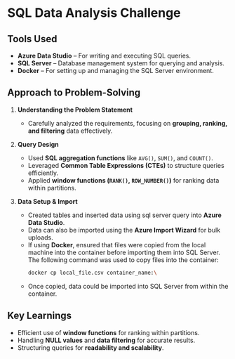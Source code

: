 # **SQL Data Analysis Challenge**  

## **Tools Used**  
- **Azure Data Studio** – For writing and executing SQL queries.  
- **SQL Server** – Database management system for querying and analysis.  
- **Docker** – For setting up and managing the SQL Server environment.  

## **Approach to Problem-Solving**  

1. **Understanding the Problem Statement**  
   - Carefully analyzed the requirements, focusing on **grouping, ranking, and filtering** data effectively.  

2. **Query Design**  
   - Used **SQL aggregation functions** like `AVG()`, `SUM()`, and `COUNT()`.  
   - Leveraged **Common Table Expressions (CTEs)** to structure queries efficiently.  
   - Applied **window functions (`RANK()`, `ROW_NUMBER()`)** for ranking data within partitions.  

3. **Data Setup & Import**  
   - Created tables and inserted data using sql server query into **Azure Data Studio**.  
   - Data can also be imported using the **Azure Import Wizard** for bulk uploads.  
   - If using **Docker**, ensured that files were copied from the local machine into the container before importing them into SQL Server. The following command was used to copy files into the container:  
     ```bash
     docker cp local_file.csv container_name:\
     ```
   - Once copied, data could be imported into SQL Server from within the container.  

## **Key Learnings**  
- Efficient use of **window functions** for ranking within partitions.  
- Handling **NULL values** and **data filtering** for accurate results.  
- Structuring queries for **readability and scalability**.  
